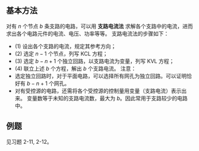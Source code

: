 ## 基本方法
对有 $n$ 个节点 $b$ 条支路的电路，可以用 **支路电流法** 求解各个支路中的电流，进而求出各个电路元件的电流、电压、功率等等。
支路电流法的步骤如下：
- (1) 设出各个支路的电流，规定其参考方向；
- (2) 选定 $n-1$ 个节点，列写 KCL 方程；
- (3) 选定 $b-n+1$ 个独立回路，以支路电流为变量，列写 KVL 方程；
- (4) 联立上述 $b$ 个方程，解出 $b$ 个支路电流。
注意：
- 选定独立回路时，对于平面电路，可以选择所有网孔为独立回路。可以证明恰好有 $b-n+1$ 个网孔。
- 对有受控源的电路，还需将各个受控源的控制量用变量（支路电流）表示出来。
变量数等于未知的支路电流数，最大为 $b$。因此常用于支路较少的电路中。
## 例题
见习题 2-11, 2-12。




